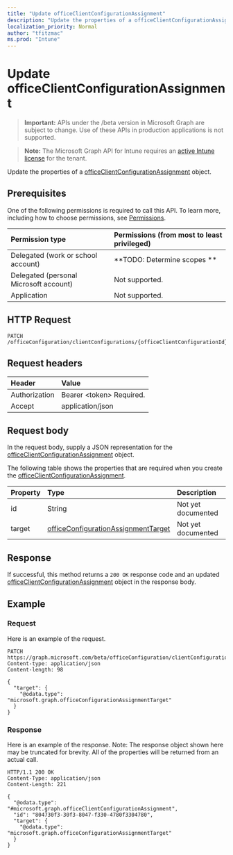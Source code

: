 ```yaml
---
title: "Update officeClientConfigurationAssignment"
description: "Update the properties of a officeClientConfigurationAssignment object."
localization_priority: Normal
author: "tfitzmac"
ms.prod: "Intune"
---
```


# Update officeClientConfigurationAssignment

> **Important:** APIs under the /beta version in Microsoft Graph are subject to change. Use of these APIs in production applications is not supported.

> **Note:** The Microsoft Graph API for Intune requires an [active Intune license](https://go.microsoft.com/fwlink/?linkid=839381) for the tenant.

Update the properties of a [officeClientConfigurationAssignment](../resources/intune-cirrus-officeclientconfigurationassignment.md) object.

## Prerequisites
One of the following permissions is required to call this API. To learn more, including how to choose permissions, see [Permissions](/graph/permissions-reference).

|Permission type|Permissions (from most to least privileged)|
|:---|:---|
|Delegated (work or school account)|**TODO: Determine scopes **|
|Delegated (personal Microsoft account)|Not supported.|
|Application|Not supported.|

## HTTP Request
<!-- {
  "blockType": "ignored"
}
-->
``` http
PATCH /officeConfiguration/clientConfigurations/{officeClientConfigurationId}/assignments/{officeClientConfigurationAssignmentId}
```

## Request headers
|Header|Value|
|:---|:---|
|Authorization|Bearer &lt;token&gt; Required.|
|Accept|application/json|

## Request body
In the request body, supply a JSON representation for the [officeClientConfigurationAssignment](../resources/intune-cirrus-officeclientconfigurationassignment.md) object.

The following table shows the properties that are required when you create the [officeClientConfigurationAssignment](../resources/intune-cirrus-officeclientconfigurationassignment.md).

|Property|Type|Description|
|:---|:---|:---|
|id|String|Not yet documented|
|target|[officeConfigurationAssignmentTarget](../resources/intune-cirrus-officeconfigurationassignmenttarget.md)|Not yet documented|



## Response
If successful, this method returns a `200 OK` response code and an updated [officeClientConfigurationAssignment](../resources/intune-cirrus-officeclientconfigurationassignment.md) object in the response body.

## Example

### Request
Here is an example of the request.
``` http
PATCH https://graph.microsoft.com/beta/officeConfiguration/clientConfigurations/{officeClientConfigurationId}/assignments/{officeClientConfigurationAssignmentId}
Content-type: application/json
Content-length: 98

{
  "target": {
    "@odata.type": "microsoft.graph.officeConfigurationAssignmentTarget"
  }
}
```

### Response
Here is an example of the response. Note: The response object shown here may be truncated for brevity. All of the properties will be returned from an actual call.
``` http
HTTP/1.1 200 OK
Content-Type: application/json
Content-Length: 221

{
  "@odata.type": "#microsoft.graph.officeClientConfigurationAssignment",
  "id": "804730f3-30f3-8047-f330-4780f3304780",
  "target": {
    "@odata.type": "microsoft.graph.officeConfigurationAssignmentTarget"
  }
}
```




